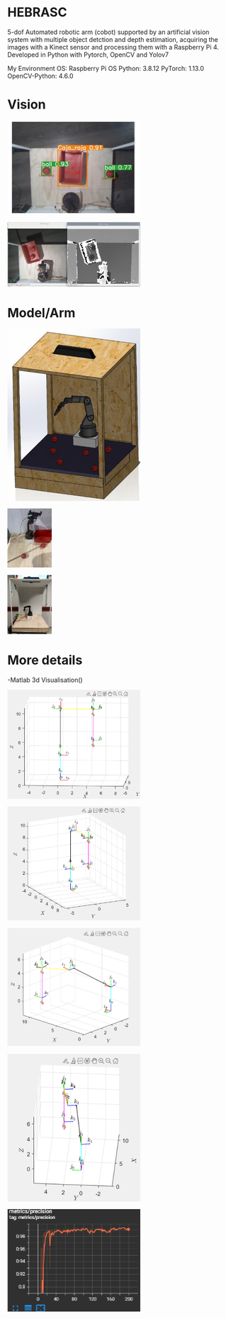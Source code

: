 # HEBRASC
5-dof Automated robotic arm (cobot) supported by an artificial vision system with multiple object detction and depth estimation, acquiring the images with a Kinect sensor and processing them with a Raspberry Pi 4. Developed in Python with Pytorch, OpenCV and Yolov7

My Environment OS: Raspberry Pi OS Python: 3.8.12 PyTorch: 1.13.0 OpenCV-Python: 4.6.0 

# Vision
<img
  src="Tests/Detection.png"
  alt="Alt"
  title="Det"
  style="display: inline-block; margin: 0 auto; max-width: 300px">
  
<img
  src="Tests/depth.png"
  alt="Alt 1"
  title="Dep"
  style="display: inline-block; margin: 0 auto; max-width: 300px">
  
  # Model/Arm
<img
  src="CAD MODELS/v2/Arm_V2-1.png"
  alt="Alt 2"
  title="img"
  style="display: inline-block; margin: 0 auto; max-width: 300px">
  
<img
  src="CAD MODELS/v2/ArmV2(physical-1).jpeg"
  alt="Alt 2"
  title="img"
  style="display: inline-block; margin: 0 auto; max-width: 100px">
  
<img
  src="CAD MODELS/v2/ArmV2(physical-2).jpeg"
  alt="Alt 2"
  title="img"
  style="display: inline-block; margin: 0 auto; max-width: 100px">
  
  # More details
  -Matlab 3d Visualisation()
  
 <img
  src="Tests/home1.png"
  alt="Alt 2"
  title="img"
  style="display: inline-block; margin: 0 auto; max-width: 300px">  
  
<img
  src="Tests/home2.png"
  alt="Alt 2"
  title="img"
  style="display: inline-block; margin: 0 auto; max-width: 300px">  
  
 <img
  src="Tests/matlab_view1.png"
  alt="Alt 2"
  title="img"
  style="display: inline-block; margin: 0 auto; max-width: 300px">
  
 <img
  src="Tests/matlab_view2.png"
  alt="Alt 2"
  title="img"
  style="display: inline-block; margin: 0 auto; max-width: 300px">

 <img
  src="Tests/model_precision.png"
  alt="Alt 2"
  title="img"
  style="display: inline-block; margin: 0 auto; max-width: 300px">
